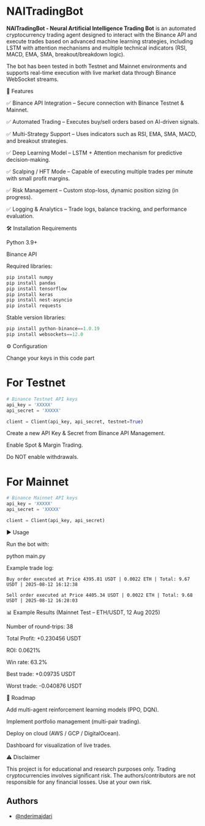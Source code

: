 # **NAITradingBot**

**NAITradingBot - Neural Artificial Intelligence Trading Bot** is an automated cryptocurrency trading agent designed to interact with the Binance API and execute trades based on advanced machine learning strategies, including LSTM with attention mechanisms and multiple technical indicators (RSI, MACD, EMA, SMA, breakout/breakdown logic).

The bot has been tested in both Testnet and Mainnet environments and supports real-time execution with live market data through Binance WebSocket streams.

🚀 Features

✅ Binance API Integration – Secure connection with Binance Testnet & Mainnet.

✅ Automated Trading – Executes buy/sell orders based on AI-driven signals.

✅ Multi-Strategy Support – Uses indicators such as RSI, EMA, SMA, MACD, and breakout strategies.

✅ Deep Learning Model – LSTM + Attention mechanism for predictive decision-making.

✅ Scalping / HFT Mode – Capable of executing multiple trades per minute with small profit margins.

✅ Risk Management – Custom stop-loss, dynamic position sizing (in progress).

✅ Logging & Analytics – Trade logs, balance tracking, and performance evaluation.

🛠️ Installation
Requirements

Python 3.9+

Binance API

Required libraries:

```Python
pip install numpy
pip install pandas
pip install tensorflow
pip install keras
pip install nest-asyncio
pip install requests
```

Stable version libraries:

```Python
pip install python-binance==1.0.19
pip install websockets==12.0
```

⚙️ Configuration

Change your keys in this code part 

# For Testnet
```Python
# Binance Testnet API keys
api_key = 'XXXXX'
api_secret = 'XXXXX'

client = Client(api_key, api_secret, testnet=True)
```

Create a new API Key & Secret from Binance API Management.

Enable Spot & Margin Trading.

Do NOT enable withdrawals. 

# For Mainnet
```Python
# Binance Mainnet API keys
api_key = 'XXXXX'
api_secret = 'XXXXX'

client = Client(api_key, api_secret)
```

▶️ Usage

Run the bot with:

python main.py


Example trade log:

```
Buy order executed at Price 4395.81 USDT | 0.0022 ETH | Total: 9.67 USDT | 2025-08-12 16:12:38

Sell order executed at Price 4405.34 USDT | 0.0022 ETH | Total: 9.68 USDT | 2025-08-12 16:28:03
```

📊 Example Results (Mainnet Test – ETH/USDT, 12 Aug 2025)

Number of round-trips: 38

Total Profit: +0.230456 USDT

ROI: 0.0621%

Win rate: 63.2%

Best trade: +0.09735 USDT

Worst trade: -0.040876 USDT

🧠 Roadmap

 Add multi-agent reinforcement learning models (PPO, DQN).

 Implement portfolio management (multi-pair trading).

 Deploy on cloud (AWS / GCP / DigitalOcean).

 Dashboard for visualization of live trades.

⚠️ Disclaimer

This project is for educational and research purposes only.
Trading cryptocurrencies involves significant risk. The authors/contributors are not responsible for any financial losses.
Use at your own risk.


## Authors

- [@nderimajdari](https://github.com/nderimajdari)

